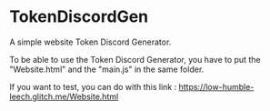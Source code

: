 # TokenDiscordGen
A simple website Token Discord Generator.

To be able to use the Token Discord Generator, you have to put the "Website.html" and the "main.js" in the same folder.

If you want to test, you can do with this link : https://low-humble-leech.glitch.me/Website.html
